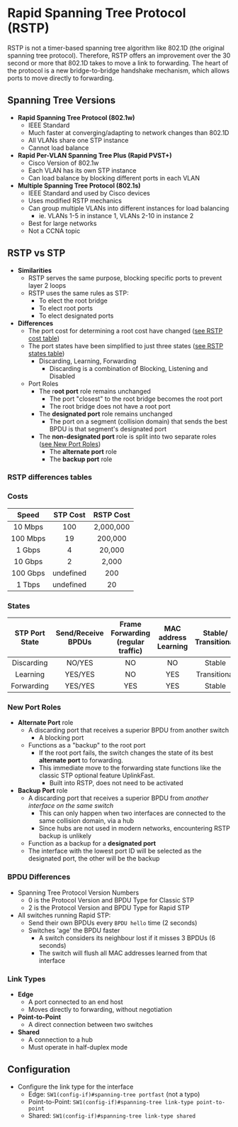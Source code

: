 # Rapid Spanning Tree Protocol (RSTP)

RSTP is not a timer-based spanning tree algorithm like 802.1D (the original spanning tree protocol). Therefore, RSTP offers an improvement over the 30 second or more that 802.1D takes to move a link to forwarding. The heart of the protocol is a new bridge-to-bridge handshake mechanism, which allows ports to move directly to forwarding.

## Spanning Tree Versions

- **Rapid Spanning Tree Protocol (802.1w)**
  - IEEE Standard
  - Much faster at converging/adapting to network changes than 802.1D
  - All VLANs share one STP instance
  - Cannot load balance
- **Rapid Per-VLAN Spanning Tree Plus (Rapid PVST+)**
  - Cisco Version of 802.1w
  - Each VLAN has its own STP instance
  - Can load balance by blocking different ports in each VLAN
- **Multiple Spanning Tree Protocol (802.1s)**
  - IEEE Standard and used by Cisco devices
  - Uses modified RSTP mechanics
  - Can group multiple VLANs into different instances for load balancing
    - ie. VLANs 1-5 in instance 1, VLANs 2-10 in instance 2
  - Best for large networks
  - Not a CCNA topic

## RSTP vs STP

- **Similarities**
  - RSTP serves the same purpose, blocking specific ports to prevent layer 2 loops
  - RSTP uses the same rules as STP:
    - To elect the root bridge
    - To elect root ports
    - To elect designated ports
- **Differences**
  - The port cost for determining a root cost have changed ([see RSTP cost table](#costs))
  - The port states have been simplified to just three states ([see RSTP states table](#states))
    - Discarding, Learning, Forwarding
      - Discarding is a combination of Blocking, Listening and Disabled
  - Port Roles
    - The r**oot port** role remains unchanged
      - The port "closest" to the root bridge becomes the root port
      - The root bridge does not have a root port
    - The **designated port** role remains unchanged
      - The port on a segment (collision domain) that sends the best BPDU is that segment's designated port
    - The **non-designated port** role is split into two separate roles ([see New Port Roles](#new-port-roles))
      - The **alternate port** role
      - The **backup port** role

### RSTP differences tables

### Costs

| **Speed** | **STP Cost** | **RSTP Cost** |
|:---------:|:------------:|:-------------:|
| 10 Mbps   | 100          | 2,000,000     |
| 100 Mbps  | 19           | 200,000       |
| 1 Gbps    | 4            | 20,000        |
| 10 Gbps   | 2            | 2,000         |
| 100 Gbps  | undefined    | 200           |
| 1 Tbps    | undefined    | 20            |

### States

| **STP Port State** | **Send/Receive<br>BPDUs** | **Frame<br>Forwarding<br>(regular traffic)** | **MAC address<br>Learning** | **Stable/<br>Transitional** |
|:------------------:|:-------------------------:|:--------------------------------------------:|:---------------------------:|:---------------------------:|
| Discarding         | NO/YES                    | NO                                           | NO                          | Stable                      |
| Learning           | YES/YES                   | NO                                           | YES                         | Transitional                |
| Forwarding         | YES/YES                   | YES                                          | YES                         | Stable                      |

### New Port Roles

- **Alternate Port** role
  - A discarding port that receives a superior BPDU from another switch
    - A blocking port
  - Functions as a "backup" to the root port
    - If the root port fails, the switch changes the state of its best **alternate port** to forwarding.
    - This immediate move to the forwarding state functions like the classic STP optional feature UplinkFast.
      - Built into RSTP, does not need to be activated
- **Backup Port** role
  - A discarding port that receives a superior BPDU from *another interface on the same switch*
    - This can only happen when two interfaces are connected to the same collision domain, via a hub
    - Since hubs are not used in modern networks, encountering RSTP backup is unlikely
  - Function as a backup for a **designated port**
  - The interface with the lowest port ID will be selected as the designated port, the other will be the backup

### BPDU Differences

- Spanning Tree Protocol Version Numbers
  - 0 is the Protocol Version and BPDU Type for Classic STP
  - 2 is the Protocol Version and BPDU Type for Rapid STP
- All switches running Rapid STP:
  - Send their own BPDUs every `BPDU hello` time (2 seconds)
  - Switches 'age' the BPDU faster
    - A switch considers its neighbour lost if it misses 3 BPDUs (6 seconds)
    - The switch will flush all MAC addresses learned from that interface

### Link Types

- **Edge**
  - A port connected to an end host
  - Moves directly to forwarding, without negotiation
- **Point-to-Point**
  - A direct connection between two switches
- **Shared**
  - A connection to a hub
  - Must operate in half-duplex mode

## Configuration

- Configure the link type for the interface
  - Edge:   `SW1(config-if)#spanning-tree portfast` (not a typo)
  - Point-to-Point: `SW1(config-if)#spanning-tree link-type point-to-point`
  - Shared: `SW1(config-if)#spanning-tree link-type shared`
